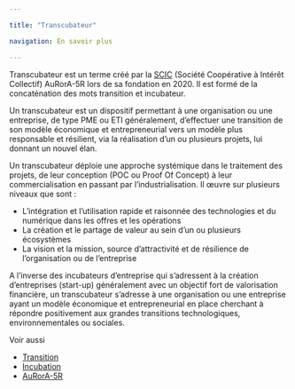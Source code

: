 ```yaml
---

title: "Transcubateur"

navigation: En savoir plus

---
```


Transcubateur est un terme créé par la [SCIC](https://www.google.com/url?q=https://fr.wikipedia.org/wiki/Incubateur_(%25C5%2593uf)&sa=D&ust=1611315541573000&usg=AOvVaw1lDJw0QRoY-qNxJh3P32b0) (Société Coopérative à Intérêt Collectif) AuRorA-5R lors de sa fondation en 2020. Il est formé de la concaténation des mots transition et incubateur.

Un transcubateur est un dispositif permettant à une organisation ou une entreprise, de type PME ou ETI généralement, d’effectuer une transition de son modèle économique et entrepreneurial vers un modèle plus responsable et résilient, via la réalisation d’un ou plusieurs projets, lui donnant un nouvel élan.

Un transcubateur déploie une approche systémique dans le traitement des projets, de leur conception (POC ou Proof Of Concept) à leur commercialisation en passant par l’industrialisation. Il œuvre sur plusieurs niveaux que sont :


* L’intégration et l’utilisation rapide et raisonnée des technologies et du numérique dans les offres et les opérations
* La création et le partage de valeur au sein d’un ou plusieurs écosystèmes
* La vision et la mission, source d’attractivité et de résilience de l’organisation ou de l’entreprise

A l’inverse des incubateurs d’entreprise qui s’adressent à la création d’entreprises (start-up) généralement avec un objectif fort de valorisation financière, un transcubateur s’adresse à une organisation ou une entreprise ayant un modèle économique et entrepreneurial en place cherchant à répondre positivement aux grandes transitions technologiques, environnementales ou sociales.

Voir aussi


* [Transition](https://www.google.com/url?q=https://fr.wikipedia.org/wiki/Transition&sa=D&ust=1611315541576000&usg=AOvVaw0cDVLqvJSChdfYdVMpJLfH)
* [Incubation](https://www.google.com/url?q=https://fr.wikipedia.org/wiki/Incubation&sa=D&ust=1611315541577000&usg=AOvVaw0_0HTPYpWvmEqB5qBo7XKu) 
* [AuRorA-5R](https://www.google.com/url?q=https://aurora-5r.fr/&sa=D&ust=1611315541577000&usg=AOvVaw111MkWyIkK6kbWCaEs4Lmp) 

 

